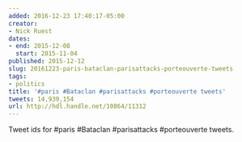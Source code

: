 ```yaml
---
added: 2016-12-23 17:40:17-05:00
creator:
- Nick Ruest
dates:
- end: 2015-12-08
  start: 2015-11-04
published: 2015-12-12
slug: 20161223-paris-bataclan-parisattacks-porteouverte-tweets
tags:
- politics
title: '#paris #Bataclan #parisattacks #porteouverte tweets'
tweets: 14,939,154
url: http://hdl.handle.net/10864/11312
---
```


Tweet ids for #paris #Bataclan #parisattacks #porteouverte tweets.
